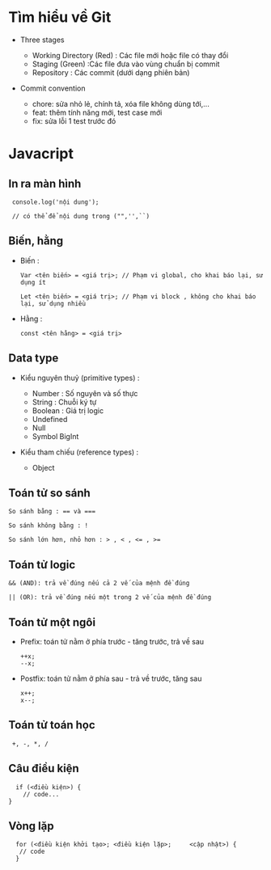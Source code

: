 # Tìm hiểu về Git 

- Three stages

     - Working Directory (Red) : Các file mới hoặc file có thay đổi
     - Staging (Green) :Các file đưa vào vùng chuẩn bị commit
     - Repository : Các commit (dưới dạng phiên bản)

- Commit convention
     - chore: sửa nhỏ lẻ, chính tả, xóa file không dùng tới,...
     - feat: thêm tính năng mới, test case mới
     - fix: sửa lỗi 1 test trước đó


# Javacript
    
## In ra màn hình

     console.log('nội dung');

     // có thể để nội dung trong ("",'',``)

## Biến, hằng

- Biến :
  
      Var <tên biến> = <giá trị>; // Phạm vi global, cho khai báo lại, sử dụng ít
   
      Let <tên biến> = <giá trị>; // Phạm vi block , không cho khai báo lại, sử dụng nhiều

- Hằng :

      const <tên hằng> = <giá trị>

## Data type

- Kiểu nguyên thuỷ (primitive types) :

  - Number : Số nguyên và số thực
  - String : Chuỗi ký tự
  - Boolean : Giá trị logic
  - Undefined
  - Null
  - Symbol
    BigInt

- Kiểu tham chiếu (reference types) :
  
   - Object

## Toán tử so sánh

    So sánh bằng : == và ===
    
    So sánh không bằng : !
    
    So sánh lớn hơn, nhỏ hơn : > , < , <= , >=

## Toán tử logic

    && (AND): trả về đúng nếu cả 2 vế của mệnh đề đúng
   
    || (OR): trả về đúng nếu một trong 2 vế của mệnh đề đúng

## Toán tử một ngôi

- Prefix: toán tử nằm ở phía trước - tăng trước, trả về sau
    
      ++x;
      --x;
- Postfix: toán tử nằm ở phía sau - trả về trước, tăng sau
  
      x++;
      x--;

## Toán tử toán học 
     +, -, *, /

## Câu điều kiện

      if (<điều kiện>) {
        // code...
    }

## Vòng lặp

    
      for (<điều kiện khởi tạo>; <điều kiện lặp>;     <cập nhật>) {
       // code
      }
